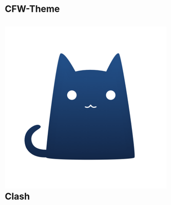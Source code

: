 # CFW-Theme
# [![Clash](https://raw.githubusercontent.com/lhl77/CFW-Theme/main/logo/logo.png)](https://raw.githubusercontent.com/lhl77/CFW-Theme/main/logo/logo.png)   Clash
